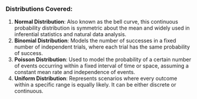 
### **Distributions Covered:**

1. **Normal Distribution**: Also known as the bell curve, this continuous probability distribution is symmetric about the mean and widely used in inferential statistics and natural data analysis.
2. **Binomial Distribution**: Models the number of successes in a fixed number of independent trials, where each trial has the same probability of success.
3. **Poisson Distribution**: Used to model the probability of a certain number of events occurring within a fixed interval of time or space, assuming a constant mean rate and independence of events.
4. **Uniform Distribution**: Represents scenarios where every outcome within a specific range is equally likely. It can be either discrete or continuous.


